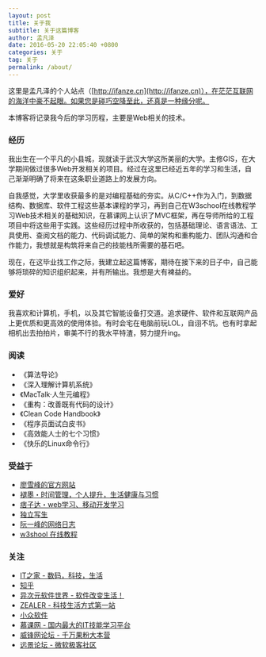 ```yaml
---
layout: post
title: 关于我
subtitle: 关于这篇博客
author: 孟凡泽
date: 2016-05-20 22:05:40 +0800
categories: 关于
tag: 关于
permalink: /about/
---
```

 
这里是孟凡泽的个人站点（[http://ifanze.cn](http://ifanze.cn)），在茫茫互联网的海洋中豪不起眼。如果您是碰巧空降至此，还真是一种缘分呢。

本博客将记录我今后的学习历程，主要是Web相关的技术。

### 经历

我出生在一个平凡的小县城，现就读于武汉大学这所美丽的大学。主修GIS，在大学期间做过很多Web开发相关的项目。经过在这里已经近五年的学习和生活，自己渐渐明确了将来在这条职业道路上的发展方向。

自我感觉，大学里收获最多的是对编程基础的夯实。从C/C++作为入门，到数据结构、数据库、软件工程这些基本课程的学习，再到自己在W3school在线教程学习Web技术相关的基础知识，在慕课网上认识了MVC框架，再在导师所给的工程项目中将这些用于实践。这些经历过程中所收获的，包括基础理论、语言语法、工具使用、查阅文档的能力、代码调试能力、简单的架构和重构能力、团队沟通和合作能力，我想就是构筑将来自己的技能栈所需要的基石吧。

现在，在这毕业找工作之际，我建立起这篇博客，期待在接下来的日子中，自己能够将琐碎的知识组织起来，并有所输出。我想是大有裨益的。

### 爱好

我喜欢和计算机，手机，以及其它智能设备打交道。追求硬件、软件和互联网产品上更优质和更高效的使用体验。有时会宅在电脑前玩LOL，自诩不坑。也有时拿起相机出去拍拍片，审美不行的我水平特渣，努力提升ing。

### 阅读

* 《算法导论》
* 《深入理解计算机系统》
* 《MacTalk·人生元编程》
* 《重构：改善既有代码的设计》
* 《Clean Code Handbook》
* 《程序员面试白皮书》
* 《高效能人士的七个习惯》
* 《快乐的Linux命令行》

### 受益于

* [廖雪峰的官方网站](http://www.liaoxuefeng.com/)
* [褪墨・时间管理，个人提升，生活健康与习惯](http://www.mifengtd.cn)
* [痞子达・web学习、移动开发学习](http://pizida.com/)
* [独立写生](http://cnfeat.com/)
* [阮一峰的网络日志](http://www.ruanyifeng.com/blog/)
* [w3shool 在线教程](http://w3school.com.cn/)

### 关注

* [IT之家 - 数码，科技，生活](http://ithome.com)
* [知乎](http://zhihu.com)
* [异次元软件世界 - 软件改变生活！](http://iplaysoft.com)
* [ZEALER - 科技生活方式第一站](http://zealer.com)
* [小众软件](http://www.appinn.com/)
* [慕课网 - 国内最大的IT技能学习平台](http:/imooc.com)
* [威锋网论坛 - 千万果粉大本营](http://bbs.feng.com)
* [远景论坛 - 微软极客社区](http://bbs.pcbeta.com)

